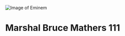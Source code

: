 ![Image of Eminem](https://user-images.githubusercontent.com/62777114/77811850-eb006900-7062-11ea-8eca-a96f0cbacfe6.png)
# Marshal Bruce Mathers 111
